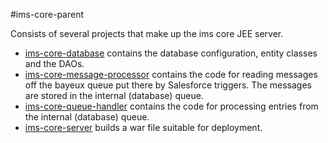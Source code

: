 #ims-core-parent

Consists of several projects that make up the ims core JEE server.

 * [ims-core-database](./ims-core-database/README.md) contains the database configuration, entity classes and the DAOs. 
 * [ims-core-message-processor](./ims-core-message-processor/README.md) contains the code for reading messages off the bayeux queue put there by Salesforce triggers. The messages are stored in the internal (database) queue.
 * [ims-core-queue-handler](./ims-core-queue-handler/README.md) contains the code for processing entries from the internal (database) queue.
 * [ims-core-server](./ims-core-server/README.md) builds a war file suitable for deployment. 
 
